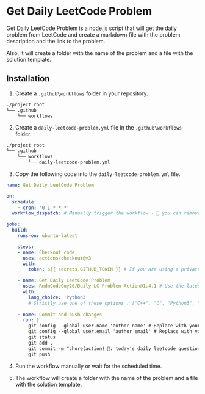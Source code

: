 # Get Daily LeetCode Problem 

Get Daily LeetCode Problem is a node.js script that will get the daily problem from LeetCode and create a markdown file with the problem description and the link to the problem.

Also, it will create a folder with the name of the problem and a file with the solution template.

## Installation

1. Create a `.github\workflows` folder in your repository.

```txt
./project root
└── .github
    └── workflows
```

2. Create a `daily-leetcode-problem.yml` file in the `.github\workflows` folder.

```txt
./project root  
└── .github
    └── workflows
        └── daily-leetcode-problem.yml
```

3. Copy the following code into the `daily-leetcode-problem.yml` file.

```yml
name: Get Daily LeetCode Problem

on:
  schedule:
    - cron: '0 1 * * *'
  workflow_dispatch: # Manually trigger the workflow - 🔮 you can remove this line

jobs:
  build:
    runs-on: ubuntu-latest

    steps:
    - name: Checkout code
      uses: actions/checkout@v3
      with:
        token: ${{ secrets.GITHUB_TOKEN }} # If you are using a private repository

    - name: Get Daily LeetCode Problem
      uses: RndmCodeGuy20/Daily-LC-Problem-Action@1.4.1 # Use the latest version - ✨ - if you are reading this care to checkout the marketplace for the latest version
      with: 
        lang_choice: 'Python3'
        # Strictly use one of these options : ["C++", "C", "Python3", "JavaScript", "Java"] - 🚀 names are case sensitive
            
    - name: Commit and push changes
      run: |
        git config --global user.name 'author name' # Replace with your name
        git config --global user.email 'author email' # Replace with your email
        git status
        git add .
        git commit -m "chore(action) 🦈: today's daily leetcode question added"
        git push

```

4. Run the workflow manually or wait for the scheduled time.

5. The workflow will create a folder with the name of the problem and a file with the solution template.
